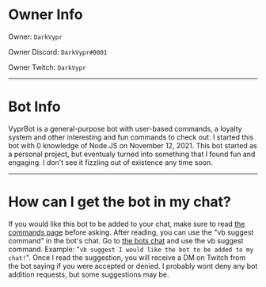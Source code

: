 # Owner Info

Owner: `DarkVypr`

Owner Discord: `DarkVypr#0001`

Owner Twitch: `DarkVypr`

---

# Bot Info

VyprBot is a general-purpose bot with user-based commands, a loyalty system and other interesting and fun commands to check out. I started this bot with 0 knowledge of Node.JS on November 12, 2021. This bot started as a personal project, but eventualy turned into something that I found fun and engaging. I don't see it fizzling out of existence any time soon.

---

# How can I get the bot in my chat?

If you would like this bot to be added to your chat, make sure to read [the commands page](https://darkvypr.com/commands) before asking. After reading, you can use the "vb suggest command" in the bot's chat. Go to [the bots chat](https://twitch.tv/vyprbot) and use the vb suggest command. Example: "`vb suggest I would like the bot to be added to my chat!`". Once I read the suggestion, you will receive a DM on Twitch from the bot saying if you were accepted or denied. I probably wont deny any bot addition requests, but some suggestions may be.
